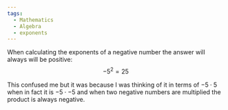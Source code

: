 ```yaml
---
tags:
  - Mathematics
  - Algebra
  - exponents
---
```


When calculating the exponents of a negative number the answer will always will be positive:
$$
-5^2 = 25
$$

This confused me but it was because I was thinking of it in terms of $-5 \cdot 5$ when in fact it is $-5 \cdot -5$ and when two negative numbers are multiplied the product is always negative.

